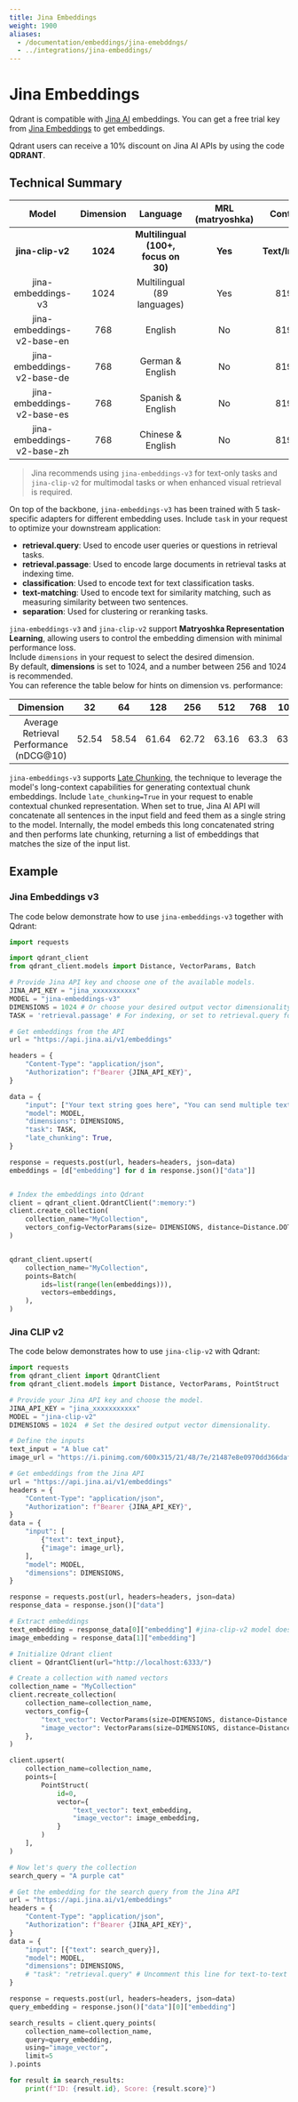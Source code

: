 ```yaml
---
title: Jina Embeddings
weight: 1900
aliases: 
  - /documentation/embeddings/jina-emebddngs/
  - ../integrations/jina-embeddings/
---
```


# Jina Embeddings

Qdrant is compatible with [Jina AI](https://jina.ai/) embeddings. You can get a free trial key from [Jina Embeddings](https://jina.ai/embeddings/) to get embeddings.

Qdrant users can receive a 10% discount on Jina AI APIs by using the code **QDRANT**.

## Technical Summary

|  Model | Dimension  |  Language |  MRL (matryoshka) | Context |
|:----------------------:|:---------:|:---------:|:-----------:|:---------:|
| **jina-clip-v2** | **1024** | **Multilingual (100+, focus on 30)** | **Yes** | **Text/Image** |
|  jina-embeddings-v3  |  1024 | Multilingual (89 languages)  |  Yes  | 8192 |
|  jina-embeddings-v2-base-en |  768 |  English |  No | 8192  | 
|  jina-embeddings-v2-base-de |  768 |  German & English |  No  |  8192 | 
|  jina-embeddings-v2-base-es |  768 |  Spanish & English |  No  |  8192 | 
|  jina-embeddings-v2-base-zh | 768  |  Chinese & English |  No  |  8192 | 

> Jina recommends using `jina-embeddings-v3` for text-only tasks and `jina-clip-v2` for multimodal tasks or when enhanced visual retrieval is required.

On top of the backbone, `jina-embeddings-v3` has been trained with 5 task-specific adapters for different embedding uses. Include `task` in your request to optimize your downstream application:

+ **retrieval.query**: Used to encode user queries or questions in retrieval tasks.
+ **retrieval.passage**: Used to encode large documents in retrieval tasks at indexing time.
+ **classification**: Used to encode text for text classification tasks.
+ **text-matching**: Used to encode text for similarity matching, such as measuring similarity between two sentences.
+ **separation**: Used for clustering or reranking tasks.

`jina-embeddings-v3` and `jina-clip-v2` support **Matryoshka Representation Learning**, allowing users to control the embedding dimension with minimal performance loss.  
Include `dimensions` in your request to select the desired dimension.  
By default, **dimensions** is set to 1024, and a number between 256 and 1024 is recommended.  
You can reference the table below for hints on dimension vs. performance:


|         Dimension          | 32 |  64  | 128 |  256   |  512   |   768 |  1024   | 
|:----------------------:|:---------:|:---------:|:-----------:|:---------:|:----------:|:---------:|:---------:|
|  Average Retrieval Performance (nDCG@10)   |   52.54     | 58.54 |    61.64    | 62.72 | 63.16  | 63.3  |   63.35    | 

`jina-embeddings-v3` supports [Late Chunking](https://jina.ai/news/late-chunking-in-long-context-embedding-models/), the technique to leverage the model's long-context capabilities for generating contextual chunk embeddings. Include `late_chunking=True` in your request to enable contextual chunked representation. When set to true, Jina AI API will concatenate all sentences in the input field and feed them as a single string to the model. Internally, the model embeds this long concatenated string and then performs late chunking, returning a list of embeddings that matches the size of the input list. 

## Example

### Jina Embeddings v3

The code below demonstrate how to use `jina-embeddings-v3` together with Qdrant:


```python
import requests

import qdrant_client
from qdrant_client.models import Distance, VectorParams, Batch

# Provide Jina API key and choose one of the available models.
JINA_API_KEY = "jina_xxxxxxxxxxx"
MODEL = "jina-embeddings-v3"
DIMENSIONS = 1024 # Or choose your desired output vector dimensionality.
TASK = 'retrieval.passage' # For indexing, or set to retrieval.query for quering

# Get embeddings from the API
url = "https://api.jina.ai/v1/embeddings"

headers = {
    "Content-Type": "application/json",
    "Authorization": f"Bearer {JINA_API_KEY}",
}

data = {
    "input": ["Your text string goes here", "You can send multiple texts"],
    "model": MODEL,
    "dimensions": DIMENSIONS,
    "task": TASK,
    "late_chunking": True,
}

response = requests.post(url, headers=headers, json=data)
embeddings = [d["embedding"] for d in response.json()["data"]]


# Index the embeddings into Qdrant
client = qdrant_client.QdrantClient(":memory:")
client.create_collection(
    collection_name="MyCollection",
    vectors_config=VectorParams(size= DIMENSIONS, distance=Distance.DOT),
)


qdrant_client.upsert(
    collection_name="MyCollection",
    points=Batch(
        ids=list(range(len(embeddings))),
        vectors=embeddings,
    ),
)

```

### Jina CLIP v2

The code below demonstrates how to use `jina-clip-v2` with Qdrant:
```python
import requests
from qdrant_client import QdrantClient
from qdrant_client.models import Distance, VectorParams, PointStruct

# Provide your Jina API key and choose the model.
JINA_API_KEY = "jina_xxxxxxxxxxx"
MODEL = "jina-clip-v2"
DIMENSIONS = 1024  # Set the desired output vector dimensionality.

# Define the inputs
text_input = "A blue cat"
image_url = "https://i.pinimg.com/600x315/21/48/7e/21487e8e0970dd366dafaed6ab25d8d8.jpg"

# Get embeddings from the Jina API
url = "https://api.jina.ai/v1/embeddings"
headers = {
    "Content-Type": "application/json",
    "Authorization": f"Bearer {JINA_API_KEY}",
}
data = {
    "input": [
        {"text": text_input},
        {"image": image_url},
    ],
    "model": MODEL,
    "dimensions": DIMENSIONS,
}

response = requests.post(url, headers=headers, json=data)
response_data = response.json()["data"]

# Extract embeddings
text_embedding = response_data[0]["embedding"] #jina-clip-v2 model doesn't differentiate between images and text, so we just assign them based on the order
image_embedding = response_data[1]["embedding"]

# Initialize Qdrant client
client = QdrantClient(url="http://localhost:6333/")

# Create a collection with named vectors
collection_name = "MyCollection"
client.recreate_collection(
    collection_name=collection_name,
    vectors_config={
        "text_vector": VectorParams(size=DIMENSIONS, distance=Distance.DOT),
        "image_vector": VectorParams(size=DIMENSIONS, distance=Distance.DOT),
    },
)

client.upsert(
    collection_name=collection_name,
    points=[
        PointStruct(
            id=0,
            vector={
                "text_vector": text_embedding,
                "image_vector": image_embedding,
            }
        )
    ],
)

# Now let's query the collection
search_query = "A purple cat"

# Get the embedding for the search query from the Jina API
url = "https://api.jina.ai/v1/embeddings"
headers = {
    "Content-Type": "application/json",
    "Authorization": f"Bearer {JINA_API_KEY}",
}
data = {
    "input": [{"text": search_query}],
    "model": MODEL,
    "dimensions": DIMENSIONS,
    # "task": "retrieval.query" # Uncomment this line for text-to-text retrieval tasks
}

response = requests.post(url, headers=headers, json=data)
query_embedding = response.json()["data"][0]["embedding"]

search_results = client.query_points(
    collection_name=collection_name,
    query=query_embedding,
    using="image_vector",
    limit=5
).points

for result in search_results:
    print(f"ID: {result.id}, Score: {result.score}")
```